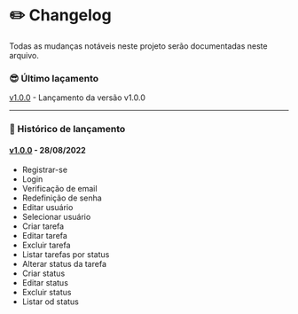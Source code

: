 # :pencil2: Changelog

Todas as mudanças notáveis ​​neste projeto serão documentadas neste arquivo.


### :sunglasses: Último laçamento 

[v1.0.0] - Lançamento da versão v1.0.0

<hr>

### :pencil: Histórico de lançamento

#### [v1.0.0] - 28/08/2022

  - Registrar-se
  - Login 
  - Verificação de email
  - Redefinição de senha
  - Editar usuário
  - Selecionar usuário
  - Criar tarefa
  - Editar tarefa
  - Excluir tarefa
  - Listar tarefas por status
  - Alterar status da tarefa
  - Criar status
  - Editar status
  - Excluir status
  - Listar od status




[v1.0.0]: https://github.com/DaniloCarSan/gotaskapp/releases/tag/v1.0.0